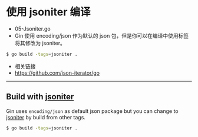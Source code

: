 # 使用 jsoniter 编译
- 05-Jsoniter.go
- Gin 使用 encoding/json 作为默认的 json 包，但是你可以在编译中使用标签将其修改为 jsoniter。
```sh
$ go build -tags=jsoniter .
```
- 相关链接
- https://github.com/json-iterator/go
---
## Build with [jsoniter](https://github.com/json-iterator/go)

Gin uses `encoding/json` as default json package but you can change to [jsoniter](https://github.com/json-iterator/go) by build from other tags.

```sh
$ go build -tags=jsoniter .
```